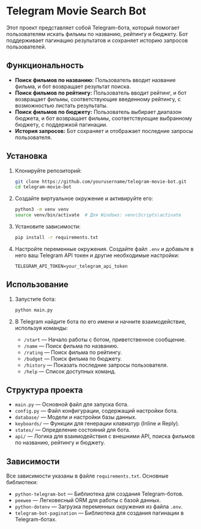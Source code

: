 # Telegram Movie Search Bot

Этот проект представляет собой Telegram-бота, который помогает пользователям искать фильмы по названию, рейтингу и бюджету. Бот поддерживает пагинацию результатов и сохраняет историю запросов пользователей.

## Функциональность

- **Поиск фильмов по названию:** Пользователь вводит название фильма, и бот возвращает результат поиска.
- **Поиск фильмов по рейтингу:** Пользователь вводит рейтинг, и бот возвращает фильмы, соответствующие введенному рейтингу, с возможностью листать результаты.
- **Поиск фильмов по бюджету:** Пользователь выбирает диапазон бюджета, и бот возвращает фильмы, соответствующие выбранному бюджету, с поддержкой пагинации.
- **История запросов:** Бот сохраняет и отображает последние запросы пользователя.

## Установка

1. Клонируйте репозиторий:

    ```bash
    git clone https://github.com/yourusername/telegram-movie-bot.git
    cd telegram-movie-bot
    ```

2. Создайте виртуальное окружение и активируйте его:

    ```bash
    python3 -m venv venv
    source venv/bin/activate  # Для Windows: venv\Scripts\activate
    ```

3. Установите зависимости:

    ```bash
    pip install -r requirements.txt
    ```

4. Настройте переменные окружения. Создайте файл `.env` и добавьте в него ваш Telegram API токен и другие необходимые настройки:

    ```text
    TELEGRAM_API_TOKEN=your_telegram_api_token
    ```

## Использование

1. Запустите бота:

    ```bash
    python main.py
    ```

2. В Telegram найдите бота по его имени и начните взаимодействие, используя команды:

    - `/start` — Начало работы с ботом, приветственное сообщение.
    - `/name` — Поиск фильма по названию.
    - `/rating` — Поиск фильма по рейтингу.
    - `/budget` — Поиск фильма по бюджету.
    - `/history` — Показать последние запросы пользователя.
    - `/help` — Список доступных команд.

## Структура проекта

- `main.py` — Основной файл для запуска бота.
- `config.py` — Файл конфигурации, содержащий настройки бота.
- `database/` — Модели и настройки базы данных.
- `keyboards/` — Функции для генерации клавиатур (Inline и Reply).
- `states/` — Определение состояний для бота.
- `api/` — Логика для взаимодействия с внешними API, поиска фильмов по названию, рейтингу и бюджету.

## Зависимости

Все зависимости указаны в файле `requirements.txt`. Основные библиотеки:

- `python-telegram-bot` — Библиотека для создания Telegram-ботов.
- `peewee` — Легковесный ORM для работы с базой данных.
- `python-dotenv` — Загрузка переменных окружения из файла `.env`.
- `telegram-bot-pagination` — Библиотека для создания пагинации в Telegram-ботах.

